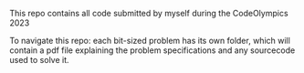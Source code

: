 This repo contains all code submitted by myself during the CodeOlympics 2023

To navigate this repo: each bit-sized problem has its own folder, which will contain a pdf file explaining the problem specifications and any sourcecode used to solve it.
